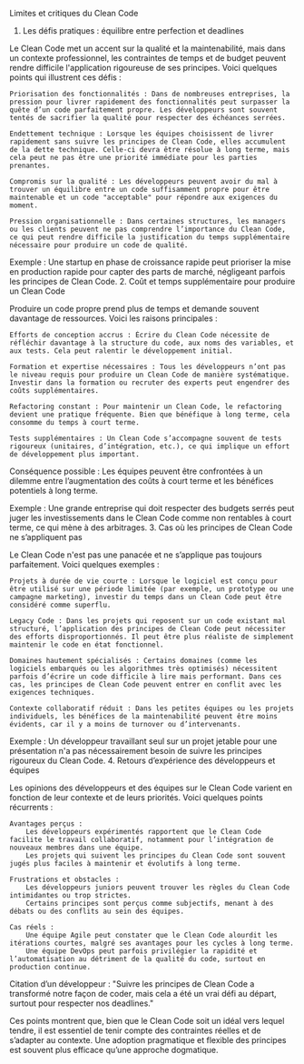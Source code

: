 Limites et critiques du Clean Code
1. Les défis pratiques : équilibre entre perfection et deadlines

Le Clean Code met un accent sur la qualité et la maintenabilité, mais dans un contexte professionnel, les contraintes de temps et de budget peuvent rendre difficile l'application rigoureuse de ses principes. Voici quelques points qui illustrent ces défis :

    Priorisation des fonctionnalités : Dans de nombreuses entreprises, la pression pour livrer rapidement des fonctionnalités peut surpasser la quête d’un code parfaitement propre. Les développeurs sont souvent tentés de sacrifier la qualité pour respecter des échéances serrées.

    Endettement technique : Lorsque les équipes choisissent de livrer rapidement sans suivre les principes de Clean Code, elles accumulent de la dette technique. Celle-ci devra être résolue à long terme, mais cela peut ne pas être une priorité immédiate pour les parties prenantes.

    Compromis sur la qualité : Les développeurs peuvent avoir du mal à trouver un équilibre entre un code suffisamment propre pour être maintenable et un code "acceptable" pour répondre aux exigences du moment.

    Pression organisationnelle : Dans certaines structures, les managers ou les clients peuvent ne pas comprendre l’importance du Clean Code, ce qui peut rendre difficile la justification du temps supplémentaire nécessaire pour produire un code de qualité.

Exemple : Une startup en phase de croissance rapide peut prioriser la mise en production rapide pour capter des parts de marché, négligeant parfois les principes de Clean Code.
2. Coût et temps supplémentaire pour produire un Clean Code

Produire un code propre prend plus de temps et demande souvent davantage de ressources. Voici les raisons principales :

    Efforts de conception accrus : Écrire du Clean Code nécessite de réfléchir davantage à la structure du code, aux noms des variables, et aux tests. Cela peut ralentir le développement initial.

    Formation et expertise nécessaires : Tous les développeurs n’ont pas le niveau requis pour produire un Clean Code de manière systématique. Investir dans la formation ou recruter des experts peut engendrer des coûts supplémentaires.

    Refactoring constant : Pour maintenir un Clean Code, le refactoring devient une pratique fréquente. Bien que bénéfique à long terme, cela consomme du temps à court terme.

    Tests supplémentaires : Un Clean Code s’accompagne souvent de tests rigoureux (unitaires, d’intégration, etc.), ce qui implique un effort de développement plus important.

Conséquence possible : Les équipes peuvent être confrontées à un dilemme entre l’augmentation des coûts à court terme et les bénéfices potentiels à long terme.

Exemple : Une grande entreprise qui doit respecter des budgets serrés peut juger les investissements dans le Clean Code comme non rentables à court terme, ce qui mène à des arbitrages.
3. Cas où les principes de Clean Code ne s’appliquent pas

Le Clean Code n'est pas une panacée et ne s’applique pas toujours parfaitement. Voici quelques exemples :

    Projets à durée de vie courte : Lorsque le logiciel est conçu pour être utilisé sur une période limitée (par exemple, un prototype ou une campagne marketing), investir du temps dans un Clean Code peut être considéré comme superflu.

    Legacy Code : Dans les projets qui reposent sur un code existant mal structuré, l’application des principes de Clean Code peut nécessiter des efforts disproportionnés. Il peut être plus réaliste de simplement maintenir le code en état fonctionnel.

    Domaines hautement spécialisés : Certains domaines (comme les logiciels embarqués ou les algorithmes très optimisés) nécessitent parfois d’écrire un code difficile à lire mais performant. Dans ces cas, les principes de Clean Code peuvent entrer en conflit avec les exigences techniques.

    Contexte collaboratif réduit : Dans les petites équipes ou les projets individuels, les bénéfices de la maintenabilité peuvent être moins évidents, car il y a moins de turnover ou d’intervenants.

Exemple : Un développeur travaillant seul sur un projet jetable pour une présentation n'a pas nécessairement besoin de suivre les principes rigoureux du Clean Code.
4. Retours d’expérience des développeurs et équipes

Les opinions des développeurs et des équipes sur le Clean Code varient en fonction de leur contexte et de leurs priorités. Voici quelques points récurrents :

    Avantages perçus :
        Les développeurs expérimentés rapportent que le Clean Code facilite le travail collaboratif, notamment pour l’intégration de nouveaux membres dans une équipe.
        Les projets qui suivent les principes du Clean Code sont souvent jugés plus faciles à maintenir et évolutifs à long terme.

    Frustrations et obstacles :
        Les développeurs juniors peuvent trouver les règles du Clean Code intimidantes ou trop strictes.
        Certains principes sont perçus comme subjectifs, menant à des débats ou des conflits au sein des équipes.

    Cas réels :
        Une équipe Agile peut constater que le Clean Code alourdit les itérations courtes, malgré ses avantages pour les cycles à long terme.
        Une équipe DevOps peut parfois privilégier la rapidité et l’automatisation au détriment de la qualité du code, surtout en production continue.

Citation d’un développeur :
"Suivre les principes de Clean Code a transformé notre façon de coder, mais cela a été un vrai défi au départ, surtout pour respecter nos deadlines."

Ces points montrent que, bien que le Clean Code soit un idéal vers lequel tendre, il est essentiel de tenir compte des contraintes réelles et de s’adapter au contexte. Une adoption pragmatique et flexible des principes est souvent plus efficace qu’une approche dogmatique.